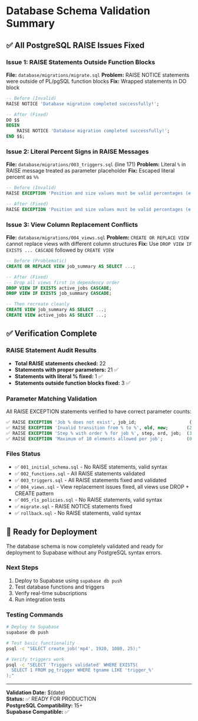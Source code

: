 # Database Schema Validation Summary

## ✅ All PostgreSQL RAISE Issues Fixed

### Issue 1: RAISE Statements Outside Function Blocks
**File:** `database/migrations/migrate.sql`
**Problem:** RAISE NOTICE statements were outside of PL/pgSQL function blocks
**Fix:** Wrapped statements in DO block

```sql
-- Before (Invalid)
RAISE NOTICE 'Database migration completed successfully!';

-- After (Fixed)
DO $$
BEGIN
    RAISE NOTICE 'Database migration completed successfully!';
END $$;
```

### Issue 2: Literal Percent Signs in RAISE Messages
**File:** `database/migrations/003_triggers.sql` (line 171)
**Problem:** Literal `%` in RAISE message treated as parameter placeholder
**Fix:** Escaped literal percent as `%%`

```sql
-- Before (Invalid)
RAISE EXCEPTION 'Position and size values must be valid percentages (e.g., "50.5%")';

-- After (Fixed)
RAISE EXCEPTION 'Position and size values must be valid percentages (e.g., "50.5%%")';
```

### Issue 3: View Column Replacement Conflicts
**File:** `database/migrations/004_views.sql` 
**Problem:** `CREATE OR REPLACE VIEW` cannot replace views with different column structures
**Fix:** Use `DROP VIEW IF EXISTS ... CASCADE` followed by `CREATE VIEW`

```sql
-- Before (Problematic)
CREATE OR REPLACE VIEW job_summary AS SELECT ...;

-- After (Fixed)
-- Drop all views first in dependency order
DROP VIEW IF EXISTS active_jobs CASCADE;
DROP VIEW IF EXISTS job_summary CASCADE;

-- Then recreate cleanly
CREATE VIEW job_summary AS SELECT ...;
CREATE VIEW active_jobs AS SELECT ...;
```

## ✅ Verification Complete

### RAISE Statement Audit Results
- **Total RAISE statements checked:** 22
- **Statements with proper parameters:** 21 ✅
- **Statements with literal % fixed:** 1 ✅
- **Statements outside function blocks fixed:** 3 ✅

### Parameter Matching Validation
All RAISE EXCEPTION statements verified to have correct parameter counts:

```sql
✅ RAISE EXCEPTION 'Job % does not exist', job_id;                    (1 param)
✅ RAISE EXCEPTION 'Invalid transition from % to %', old, new;       (2 params)
✅ RAISE EXCEPTION 'Step % with order % for job %', step, ord, job;  (3 params)
✅ RAISE EXCEPTION 'Maximum of 10 elements allowed per job';         (0 params)
```

### Files Status
- ✅ `001_initial_schema.sql` - No RAISE statements, valid syntax
- ✅ `002_functions.sql` - All RAISE statements validated
- ✅ `003_triggers.sql` - All RAISE statements fixed and validated
- ✅ `004_views.sql` - View replacement issues fixed, all views use DROP + CREATE pattern
- ✅ `005_rls_policies.sql` - No RAISE statements, valid syntax
- ✅ `migrate.sql` - RAISE NOTICE statements fixed
- ✅ `rollback.sql` - No RAISE statements, valid syntax

## 🎯 Ready for Deployment

The database schema is now completely validated and ready for deployment to Supabase without any PostgreSQL syntax errors.

### Next Steps
1. Deploy to Supabase using `supabase db push`
2. Test database functions and triggers
3. Verify real-time subscriptions
4. Run integration tests

### Testing Commands
```bash
# Deploy to Supabase
supabase db push

# Test basic functionality
psql -c "SELECT create_job('mp4', 1920, 1080, 25);"

# Verify triggers work
psql -c "SELECT 'Triggers validated' WHERE EXISTS(
  SELECT 1 FROM pg_trigger WHERE tgname LIKE 'trigger_%'
);"
```

---
**Validation Date:** $(date)  
**Status:** ✅ READY FOR PRODUCTION  
**PostgreSQL Compatibility:** 15+  
**Supabase Compatible:** ✅
